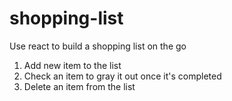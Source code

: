 # shopping-list
Use react to build a shopping list on the go

1. Add new item to the list
2. Check an item to gray it out once it's completed
3. Delete an item from the list
